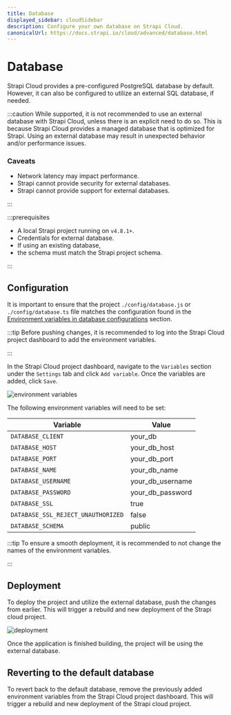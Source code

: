 ```yaml
---
title: Database
displayed_sidebar: cloudSidebar
description: Configure your own database on Strapi Cloud.
canonicalUrl: https://docs.strapi.io/cloud/advanced/database.html
---
```


# Database

Strapi Cloud provides a pre-configured PostgreSQL database by default. However, it can also be configured to utilize an external SQL database, if needed.

:::caution
While supported, it is not recommended to use an external database with Strapi Cloud, unless there is an explicit need to do so. This is because Strapi Cloud provides a managed database that is optimized for Strapi. Using an external database may result in unexpected behavior and/or performance issues.

### Caveats

- Network latency may impact performance.
- Strapi cannot provide security for external databases.
- Strapi cannot provide support for external databases.

:::

:::prerequisites

- A local Strapi project running on `v4.8.1+`.
- Credentials for external database.
- If using an existing database,
- the schema must match the Strapi project schema.

:::

## Configuration

It is important to ensure that the project `./config/database.js` or `./config/database.ts` file matches the configuration found in the [Environment variables in database configurations](https://docs.strapi.io/dev-docs/configurations/database#environment-variables-in-database-configurations) section.

:::tip
Before pushing changes, it is recommended to log into the Strapi Cloud project dashboard to add the environment variables.

:::

In the Strapi Cloud project dashboard, navigate to the `Variables` section under the `Settings` tab and click `Add variable`. Once the variables are added, click `Save`.

![environment variables](https://res.cloudinary.com/dz7knyfbp/image/upload/v1681936336/env_var_rw55uy.png)

The following environment variables will need to be set:

| Variable                           | Value            |
| ---------------------------------- | ---------------- |
| `DATABASE_CLIENT`                  | your_db          |
| `DATABASE_HOST`                    | your_db_host     |
| `DATABASE_PORT`                    | your_db_port     |
| `DATABASE_NAME`                    | your_db_name     |
| `DATABASE_USERNAME`                | your_db_username |
| `DATABASE_PASSWORD`                | your_db_password |
| `DATABASE_SSL`                     | true             |
| `DATABASE_SSL_REJECT_UNAUTHORIZED` | false            |
| `DATABASE_SCHEMA`                  | public           |

:::tip
To ensure a smooth deployment, it is recommended to not change the names of the environment variables.

:::

## Deployment

To deploy the project and utilize the external database, push the changes from earlier. This will trigger a rebuild and new deployment of the Strapi cloud project.

![deployment](https://res.cloudinary.com/dz7knyfbp/image/upload/v1681936928/deploy_h49uly.png)

Once the application is finished building, the project will be using the external database.

## Reverting to the default database

To revert back to the default database, remove the previously added environment variables from the Strapi Cloud project dashboard. This will trigger a rebuild and new deployment of the Strapi cloud project.
